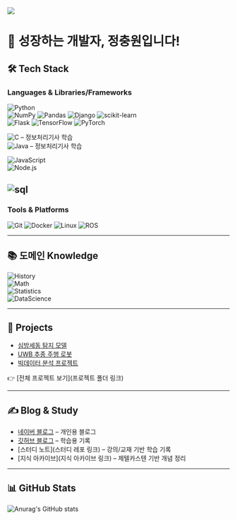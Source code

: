 
<!--
**ewisewjd/ewisewjd** is a ✨ _special_ ✨ repository because its `README.md` (this file) appears on your GitHub profile.

Here are some ideas to get you started:

- 🔭 I’m currently working on ...
- 🌱 I’m currently learning ...
- 👯 I’m looking to collaborate on ...
- 🤔 I’m looking for help with ...
- 💬 Ask me about ...
- 📫 How to reach me: ...
- 😄 Pronouns: ...
- ⚡ Fun fact: ...
-->
<img src="https://capsule-render.vercel.app/api?type=waving&color=6FC7E1&height=300&section=header&text=성장하는개발자%20&fontSize=90" />

# 🌱 성장하는 개발자, 정충원입니다!

## 🛠 Tech Stack  

### Languages & Libraries/Frameworks  
![Python](https://img.shields.io/badge/Python-3776AB?style=flat-square&logo=python&logoColor=white)  
![NumPy](https://img.shields.io/badge/NumPy-013243?style=flat-square&logo=numpy&logoColor=white) 
![Pandas](https://img.shields.io/badge/Pandas-150458?style=flat-square&logo=pandas&logoColor=white) 
![Django](https://img.shields.io/badge/Django-092E20?style=flat-square&logo=django&logoColor=white) 
![scikit-learn](https://img.shields.io/badge/scikit--learn-F7931E?style=flat-square&logo=scikit-learn&logoColor=white)  
![Flask](https://img.shields.io/badge/Flask-000000?style=flat-square&logo=flask&logoColor=white) 
![TensorFlow](https://img.shields.io/badge/TensorFlow-FF6F00?style=flat-square&logo=tensorflow&logoColor=white) 
![PyTorch](https://img.shields.io/badge/PyTorch-EE4C2C?style=flat-square&logo=pytorch&logoColor=white)  


![C](https://img.shields.io/badge/C-A8B9CC?style=flat-square&logo=c&logoColor=white) – 정보처리기사 학습  
![Java](https://img.shields.io/badge/Java-007396?style=flat-square&logo=java&logoColor=white) – 정보처리기사 학습  

![JavaScript](https://img.shields.io/badge/JavaScript-F7DF1E?style=flat-square&logo=javascript&logoColor=black)  
![Node.js](https://img.shields.io/badge/Node.js-339933?style=flat-square&logo=node.js&logoColor=white)  

![sql](https://img.shields.io/badge/PyTorch-EE4C2C?style=flat-square&logo=sqlite&logoColor=white) 
---

### Tools & Platforms  
![Git](https://img.shields.io/badge/Git-F05032?style=flat-square&logo=git&logoColor=white) 
![Docker](https://img.shields.io/badge/Docker-2496ED?style=flat-square&logo=docker&logoColor=white) 
![Linux](https://img.shields.io/badge/Linux-FCC624?style=flat-square&logo=linux&logoColor=black) 
![ROS](https://img.shields.io/badge/ROS-22314E?style=flat-square&logo=ros&logoColor=white)

---

## 📚 도메인 Knowledge  
![History](https://img.shields.io/badge/역사-8CA1AF?style=flat-square)  
![Math](https://img.shields.io/badge/수학-FFD700?style=flat-square)  
![Statistics](https://img.shields.io/badge/통계-4682B4?style=flat-square)  
![DataScience](https://img.shields.io/badge/데이터과학-4B8BBE?style=flat-square&logo=databricks&logoColor=white)  

---

## 📂 Projects   
- [심방세동 탐지 모델](링크)  
- [UWB 추종 주행 로봇](링크)  
- [빅데이터 분석 프로젝트](링크)  

👉 [전체 프로젝트 보기](프로젝트 폴더 링크)

---

## ✍️ Blog & Study  
- [네이버 블로그](https://blog.naver.com/do2127) – 개인용 블로그
- [깃허브 블로그](https://ewisewjd.github.io/) – 학습용 기록  
- [스터디 노트](스터디 레포 링크) – 강의/교재 기반 학습 기록  
- [지식 아카이브](지식 아카이브 링크) – 제텔카스텐 기반 개념 정리  

---

## 📊 GitHub Stats  
![Anurag's GitHub stats](https://github-readme-stats.vercel.app/api?username=ewisewjd&show_icons=true&theme=default)
